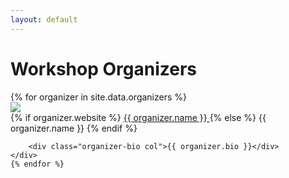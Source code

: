 ```yaml
---
layout: default
---
```


# Workshop Organizers

<div class="container">
    {% for organizer in site.data.organizers %}
    <div class="organizer row">
        <div class="col-md-auto text-center">
            <img src="{{ organizer.image }}" class="organizer-img" />
            <div class="break"></div>
            {% if organizer.website %}
            <a href="{{ organizer.website }}" target="_blank" >
                {{ organizer.name }}
            </a>
            {% else %}
                {{ organizer.name }}
            {% endif %}
        </div>

        <div class="organizer-bio col">{{ organizer.bio }}</div>
    </div>
    {% endfor %}
</div>

